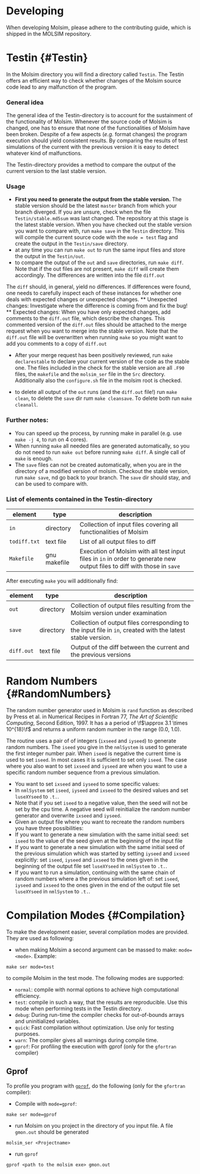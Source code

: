 Developing
============
When developing Molsim, please adhere to the contributing guide, which is shipped in the MOLSIM repository.

# Testin {#Testin}
In the Molsim directory you will find a directory called `Testin`. The Testin offers an efficient way to check whether changes of the Molsim source code lead to any malfunction of the program.

### General idea
The general idea of the Testin-directory is to account for the sustainment of the functionality of Molsim. Whenever the source code of Molsim is changed, one has to ensure that none of the functionalities of Molsim have been broken. Despite of a few aspects (*e.g.* format changes) the program execution should yield consistent results. By comparing the results of test simulations of the current with the previous version it is easy to detect whatever kind of malfunctions.

The Testin-directory provides a method to compare the output of the current version to the last stable version.

### Usage
* **First you need to generate the output from the stable version.** The stable version should be the latest `master` branch from which your branch diverged. If you are unsure, check when the file `Testin/stable.md5sum` was last changed. The repository at this stage is the latest stable version. When you have checked out the stable version you want to compare with, run `make save` in the `Testin` directory. This will compile the current source code with the `mode = test` flag and create the output in the `Testin/save` directory.
* at any time you can run `make out` to run the same input files and store the output in the `Testin/out`.
* to compare the output of the `out` and `save` directories, run `make diff`. Note that if the out files are not present, `make diff` will create them accordingly. The differences are written into the file `diff.out`

The `diff` should, in general, yield no differences. If differences were found, one needs to carefully inspect each of these instances for whether one deals with expected changes or unexpected changes.
** Unexpected changes: Investigate where the difference is coming from and fix the bug! 
** Expected changes: When you have only expected changes, add comments to the `diff.out` file, which describe the changes. This commented version of the `diff.out` files should be attached to the merge request when you want to merge into the stable version. Note that the `diff.out` file will be overwritten when running `make` so you might want to add you comments to a copy of `diff.out`
* After your merge request has been positively reviewed, run `make declarestable` to declare your current version of the code as the stable one. The files included in the check for the stable version are all `.F90` files, the `makefile` and the `molsim_ser` file in the `Src` directory. Additionally also the `configure.sh` file in the molsim root is checked.

* to delete all output of the `out` runs (and the `diff.out` file!) run `make clean`, to delete the `save` dir rum `make cleansave`. To delete both run `make cleanall`.

### Further notes:
* You can speed up the process, by running make in parallel (e.g. use `make -j 4`, to run on 4 cores).
* When running `make` all needed files are generated automatically, so you do not need to run `make out` before running `make diff`. A single call of `make` is enough.
* The `save` files can not be created automatically, when you are in the directory of a modified version of molsim. Checkout the stable version, run `make save`, nd go back to your branch. The `save` dir should stay, and can be used to compare with.

### List of elements contained in the Testin-directory
|element|type|description|
|---|---|---|
|`in`|directory|Collection of input files covering all functionalities of Molsim| 
|`todiff.txt`|text file|List of all output files to diff| 
|`Makefile`| gnu makefile  |Execution of Molsim with all test input files in `in` in order to generate new output files to diff with those in `save`| 

After executing `make` you will additionally find:

|element|type|description|
|---|---|---| 
|`out`|directory|Collection of output files resulting from the Molsim version under examination|
|`save`|directory|Collection of output files corresponding to the input file in `in`, created with the latest stable version.| 
|`diff.out`|text file|Output of the diff between the current and the previous versions|

# Random Numbers {#RandomNumbers}

The random number generator used in Molsim is `rand` function as described by Press et al. in Numerical Recipes in Fortran 77, *The Art of Scientific Computing*, Second Edition, 1997. It has a a period of \f$\approx 3.1 \times 10^{18}\f$ and returns a uniform random number in the range (0.0, 1.0).

The routine uses a pair of of integers (`ixseed` and `iyseed`) to generate random numbers. The `iseed` you give in the `nmlSystem` is used to generate the first integer number pair. When `iseed` is negative the current time is used to set `iseed`. In most cases it is sufficient to set only `iseed`. The case where you also want to set `ixseed` and `iyseed` are when you want to use a specific random number sequence from a previous simulation.

* You want to set `ixseed` and `iyseed` to some specific values:
 * In `nmlSystem` set `iseed`, `iyseed` and `ixseed` to the desired values and set `luseXYseed` to `.t.`.
 * Note that if you set `iseed` to a negative value, then the seed will not be set by the cpu time. A negative seed will reinitialize the random number generator and overwrite `ixseed` and `iyseed`.
* Given an output file where you want to recreate the random numbers you have three possibilities:
 * If you want to generate a new simulation with the same initial seed: set `iseed` to the value of the seed given at the beginning of the input file
 * If you want to generate a new simulation with the same initial seed of the previous simulation which was started by setting `iyseed` and `ixseed` explicitly: set `iseed`, `iyseed` and `ixseed` to the ones given in the beginning of the output file set `luseXYseed` in `nmlSystem` to `.t.`.
 * If you want to run a simulation, continuing with the same chain of random numbers where a the previous simulation left of: set `iseed`, `iyseed` and `ixseed` to the ones given in the end of the output file set `luseXYseed` in `nmlSystem` to `.t.`.

# Compilation Modes {#Compilation}

To make the development easier, several compilation modes are provided. They are used as following:
* when making Molsim a second argument can be massed to make: `mode=<mode>`. Example:

```shell
make ser mode=test
```
to compile Molsim in the test mode. The following modes are supported:
 * `normal`: compile with normal options to achieve high computational efficiency.
 * `test`: compile in such a way, that the results are reproducible. Use this mode when performing tests in the Testin directory.
 * `debug`: During run-time the compiler checks for out-of-bounds arrays and uninitialized variables.
 * `quick`: Fast compilation without optimization. Use only for testing purposes.
 * `warn`: The compiler gives all warnings during compile time.
 * `gprof`: For profiling the execution with gprof (only for the `gfortran` compiler)

## Gprof
To profile you program with [`gprof`](https://sourceware.org/binutils/docs/gprof/), do the following (only for the `gfortran` compiler):
* Compile with `mode=gprof`:

```shell
make ser mode=gprof
```
* run Molsim on you project in the directory of you input file. A file `gmon.out` should be generated

```shell
molsim_ser <Projectname>
```
* run `gprof`

```shell
gprof <path to the molsim exe> gmon.out
```
